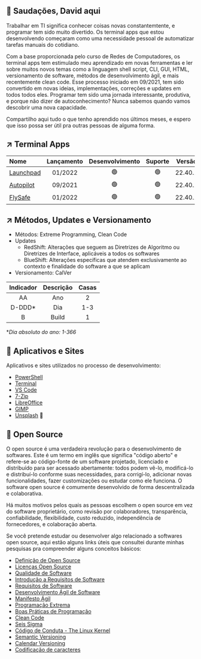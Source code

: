 ## :vulcan_salute: Saudações, David aqui

Trabalhar em TI significa conhecer coisas novas constantemtente, e programar tem sido muito divertido. Os terminal apps que estou desenvolvendo começaram como uma necessidade pessoal de automatizar tarefas manuais do cotidiano.

Com a base proporcionada pelo curso de Redes de Computadores, os terminal apps tem estimulado meu aprendizado em novas ferramentas e ler sobre muitos novos temas como a linguagem shell script, CLI, GUI, HTML, versionamento de software, métodos de desenvolvimento ágil, e mais recentemente clean code. Esse processo iniciado em 09/2021, tem sido convertido em novas ideias, implementações, correções e updates em todos todos eles. Programar tem sido uma jornada interessante, produtiva, e porque não dizer de autoconhecimento? Nunca sabemos quando vamos descobrir uma nova capacidade.

Compartilho aqui tudo o que tenho aprendido nos últimos meses, e espero que isso possa ser útil pra outras pessoas de alguma forma. 

## :arrow_upper_right: Terminal Apps

|Nome|Lançamento|Desenvolvimento|Suporte|Versão|Algoritmo|Interface|Idioma|
|:---|:---:|:---:|:---:|:---:|:---:|:---:|:---:|
|[Launchpad](https://github.com/2uj1m28ohz/launchpad)|01/2022|:green_circle:|:green_circle:|22.40.1|22.40.1|22.35.1|PT-BR|
|[Autopilot](https://github.com/2uj1m28ohz/autopilot)|09/2021|:green_circle:|:green_circle:|22.40.1|22.40.1|22.35.1|PT-BR|
|[FlySafe](https://github.com/2uj1m28ohz/flysafe)|01/2022|:green_circle:|:green_circle:|22.40.1|22.40.1|22.35.1|PT-BR|

## :arrow_upper_right: Métodos, Updates e Versionamento
- Métodos: Extreme Programming, Clean Code
- Updates
  - RedShift: Alterações que seguem as Diretrizes de Algoritmo ou Diretrizes de Interface, aplicáveis a todos os softwares
  - BlueShift: Alterações específicas que atendem exclusivamente ao contexto e finalidade do software a que se aplicam
- Versionamento: CalVer

|Indicador|Descrição|Casas|
|:---:|:---:|:---:|
|AA|Ano|2|
|D-DDD*|Dia|1-3|
|B|Build|1|

*_Dia absoluto do ano: 1-366_

## :rocket: Aplicativos e Sites
Aplicativos e sites utilizados no processo de desenvolvimento:
- [PowerShell](https://github.com/powershell/powershell)
- [Terminal](https://github.com/microsoft/terminal)
- [VS Code](https://github.com/microsoft/vscode)
- [7-Zip](https://7-zip.org)
- [LibreOffice](https://libreoffice.org)
- [GIMP](https://gimp.org)
- [Unsplash](https://unsplash.com) :clap:

## :white_heart: Open Source
O open source é uma verdadeira revolução para o desenvolvimento de softwares. Este é um termo em inglês que significa "código aberto" e refere-se ao código-fonte de um software projetado, licenciado e distribuído para ser acessado abertamente: todos podem vê-lo, modificá-lo e distribuí-lo conforme suas necessidades, para corrigí-lo, adicionar novas funcionalidades, fazer customizações ou estudar como ele funciona. O software open source é comumente desenvolvido de forma descentralizada e colaborativa.

Há muitos motivos pelos quais as pessoas escolhem o open source em vez do software proprietário, como revisão por colaboradores, transparência, confiabilidade, flexibilidade, custo reduzido, independência de fornecedores, e colaboração aberta.

Se você pretende estudar ou desenvolver algo relacionado a softwares open source, aqui estão alguns links úteis que consultei durante minhas pesquisas pra compreender alguns conceitos básicos:
- [Definição de Open Source](https://opensource.org/osd)
- [Licenças Open Source](https://opensource.org/licenses/category)
- [Qualidade de Software](https://www.devmedia.com.br/qualidade-de-software-engenharia-de-software-29/18209)
- [Introdução a Requisitos de Software](https://www.devmedia.com.br/introducao-a-requisitos-de-software/29580)
- [Requisitos de Software](https://www.devmedia.com.br/artigo-engenharia-de-software-3-requisitos-nao-funcionais/9525)
- [Desenvolvimento Ágil de Software](https://pt.wikipedia.org/wiki/Desenvolvimento_%C3%A1gil_de_software)
- [Manifesto Ágil](https://pt.wikipedia.org/wiki/Manifesto_%C3%A1gil)
- [Programação Extrema](https://pt.wikipedia.org/wiki/Programa%C3%A7%C3%A3o_extrema)
- [Boas Práticas de Programação](https://www.devmedia.com.br/boas-praticas-de-programacao/21137)
- [Clean Code](https://www.hostgator.com.br/blog/clean-code-o-que-e)
- [Seis Sigma](https://pt.m.wikipedia.org/wiki/Seis_Sigma)
- [Código de Conduta - The Linux Kernel](https://www.kernel.org/doc/html/latest/process/code-of-conduct.html)
- [Semantic Versioning](https://semver.org)
- [Calendar Versioning](https://calver.org)
- [Codificação de caracteres](https://docs.microsoft.com/powershell/module/microsoft.powershell.core/about/about_character_encoding)
